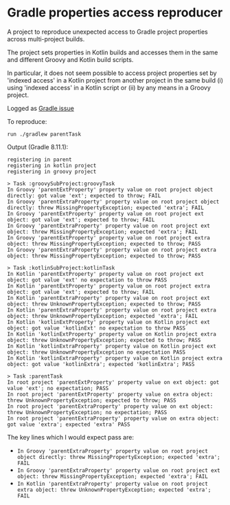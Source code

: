 # Gradle properties access reproducer

A project to reproduce unexpected access to Gradle project properties across multi-project builds.

The project sets properties in Kotlin builds and accesses them in the same and different Groovy and Kotlin build scripts.

In particular, it does not seem possible to access project properties set by 'indexed access' in a Kotlin project from
another project in the same build (i) using 'indexed access' in a Kotlin script or (ii) by any means in a Groovy project.

Logged as [Gradle issue](https://github.com/gradle/gradle/issues/31388)

To reproduce:

```run ./gradlew parentTask```

Output (Gradle 8.11.1):
```
registering in parent
registering in kotlin project
registering in groovy project

> Task :groovySubProject:groovyTask
In Groovy 'parentExtProperty' property value on root project object directly: got value 'ext'; expected to throw; FAIL
In Groovy 'parentExtraProperty' property value on root project object directly: threw MissingPropertyException; expected 'extra'; FAIL
In Groovy 'parentExtProperty' property value on root project ext object: got value 'ext'; expected to throw; FAIL
In Groovy 'parentExtraProperty' property value on root project ext object: threw MissingPropertyException; expected 'extra'; FAIL
In Groovy 'parentExtProperty' property value on root project extra object: threw MissingPropertyException; expected to throw; PASS
In Groovy 'parentExtraProperty' property value on root project extra object: threw MissingPropertyException; expected to throw; PASS

> Task :kotlinSubProject:kotlinTask
In Kotlin 'parentExtProperty' property value on root project ext object: got value 'ext' no expectation to throw PASS
In Kotlin 'parentExtProperty' property value on root project extra object: got value 'ext'; expected to throw; FAIL
In Kotlin 'parentExtraProperty' property value on root project ext object: threw UnknownPropertyException; expected to throw; PASS
In Kotlin 'parentExtraProperty' property value on root project extra object: threw UnknownPropertyException; expected 'extra'; FAIL
In Kotlin 'kotlinExtProperty' property value on Kotlin project ext object: got value 'kotlinExt' no expectation to throw PASS
In Kotlin 'kotlinExtProperty' property value on Kotlin project extra object: threw UnknownPropertyException; expected to throw; PASS
In Kotlin 'kotlinExtraProperty' property value on Kotlin project ext object: threw UnknownPropertyException no expectation PASS
In Kotlin 'kotlinExtraProperty' property value on Kotlin project extra object: got value 'kotlinExtra'; expected 'kotlinExtra'; PASS

> Task :parentTask
In root project 'parentExtProperty' property value on ext object: got value 'ext'; no expectation; PASS
In root project 'parentExtProperty' property value on extra object: threw UnknownPropertyException; expected to throw; PASS
In root project 'parentExtraProperty' property value on ext object: threw UnknownPropertyException; no expectation; PASS
In root project 'parentExtraProperty' property value on extra object: got value 'extra'; expected 'extra' PASS
```

The key lines which I would expect pass are:
- ```In Groovy 'parentExtraProperty' property value on root project object directly: threw MissingPropertyException; expected 'extra'; FAIL```
- ````In Groovy 'parentExtraProperty' property value on root project ext object: threw MissingPropertyException; expected 'extra'; FAIL````
- ```In Kotlin 'parentExtraProperty' property value on root project extra object: threw UnknownPropertyException; expected 'extra'; FAIL```